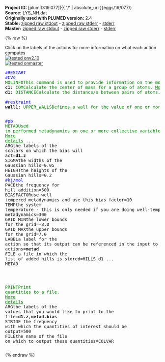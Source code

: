 **Project ID:** [plumID:19.077]({{ '/' | absolute_url }}eggs/19/077/)  
**Source:** LYS_NH.dat  
**Originally used with PLUMED version:** 2.4  
**Stable:** [zipped raw stdout](LYS_NH.dat.plumed.stdout.txt.zip) - [zipped raw stderr](LYS_NH.dat.plumed.stderr.txt.zip) - [stderr](LYS_NH.dat.plumed.stderr)  
**Master:** [zipped raw stdout](LYS_NH.dat.plumed_master.stdout.txt.zip) - [zipped raw stderr](LYS_NH.dat.plumed_master.stderr.txt.zip) - [stderr](LYS_NH.dat.plumed_master.stderr)  

{% raw %}
<div class="plumedpreheader">
<div class="headerInfo" id="value_details_data/LYS_NH.dat"> Click on the labels of the actions for more information on what each action computes </div>
<div class="containerBadge">
<div class="headerBadge"><a href="LYS_NH.dat.plumed.stderr"><img src="https://img.shields.io/badge/v2.10-passing-green.svg" alt="tested onv2.10" /></a></div>
<div class="headerBadge"><a href="LYS_NH.dat.plumed_master.stderr"><img src="https://img.shields.io/badge/master-passing-green.svg" alt="tested onmaster" /></a></div>
</div>
</div>
<pre class="plumedlisting">
<span style="color:blue" class="comment">#RESTART</span>
<span style="color:blue" class="comment">#CVs </span>
<span class="plumedtooltip" style="color:green">MOLINFO<span class="right">This command is used to provide information on the molecules that are present in your system. <a href="https://www.plumed.org/doc-master/user-doc/html/MOLINFO" style="color:green">More details</a><i></i></span></span> <span class="plumedtooltip">MOLTYPE<span class="right"> what kind of molecule is contained in the pdb file - usually not needed since protein/RNA/DNA are compatible<i></i></span></span>=protein <span class="plumedtooltip">STRUCTURE<span class="right">a file in pdb format containing a reference structure<i></i></span></span>=lys.pdb
<span style="display:none;" id="data/LYS_NH.dat">The MOLINFO action with label <b></b> calculates something</span><b name="data/LYS_NH.datc1" onclick='showPath("data/LYS_NH.dat","data/LYS_NH.datc1","data/LYS_NH.datc1","brown")'>c1</b>: <span class="plumedtooltip" style="color:green">COM<span class="right">Calculate the center of mass for a group of atoms. <a href="https://www.plumed.org/doc-master/user-doc/html/COM" style="color:green">More details</a><i></i></span></span> <span class="plumedtooltip">ATOMS<span class="right">the list of atoms which are involved the virtual atom's definition<i></i></span></span>=1-34 <span style="color:blue" class="comment">#COM from peptide to surface </span>
<span style="display:none;" id="data/LYS_NH.datc1">The COM action with label <b>c1</b> calculates something</span><b name="data/LYS_NH.datd1" onclick='showPath("data/LYS_NH.dat","data/LYS_NH.datd1","data/LYS_NH.datd1","brown")'>d1</b>: <span class="plumedtooltip" style="color:green">DISTANCE<span class="right">Calculate the distance/s between pairs of atoms. <a href="https://www.plumed.org/doc-master/user-doc/html/DISTANCE" style="color:green">More details</a><i></i></span></span> <span class="plumedtooltip">ATOMS<span class="right">the pair of atom that we are calculating the distance between<i></i></span></span>=1945,<b name="data/LYS_NH.datc1">c1</b> <span class="plumedtooltip">COMPONENTS<span class="right"> calculate the x, y and z components of the distance separately and store them as label<i></i></span></span> <span class="plumedtooltip">NOPBC<span class="right"> ignore the periodic boundary conditions when calculating distances<i></i></span></span> <span style="color:blue" class="comment">#dist peptide to surface</span>
<br/><span style="color:blue" class="comment">#restraint </span>
<span style="display:none;" id="data/LYS_NH.datd1">The DISTANCE action with label <b>d1</b> calculates the following quantities:<table  align="center" frame="void" width="95%" cellpadding="5%"><tr><td width="5%"><b> Quantity </b>  </td><td><b> Description </b> </td></tr><tr><td width="5%">d1.x</td><td>the x-component of the vector connecting the two atoms</td></tr><tr><td width="5%">d1.y</td><td>the y-component of the vector connecting the two atoms</td></tr><tr><td width="5%">d1.z</td><td>the z-component of the vector connecting the two atoms</td></tr><tr><td width="5%">d1.value</td><td>the DISTANCE between this pair of atoms</td></tr></table></span><b name="data/LYS_NH.datwall1" onclick='showPath("data/LYS_NH.dat","data/LYS_NH.datwall1","data/LYS_NH.datwall1","brown")'>wall1</b>: <span class="plumedtooltip" style="color:green">UPPER_WALLS<span class="right">Defines a wall for the value of one or more collective variables, <a href="https://www.plumed.org/doc-master/user-doc/html/UPPER_WALLS" style="color:green">More details</a><i></i></span></span> <span class="plumedtooltip">ARG<span class="right">the arguments on which the bias is acting<i></i></span></span>=<b name="data/LYS_NH.datd1">d1.z</b> <span class="plumedtooltip">AT<span class="right">the positions of the wall<i></i></span></span>=3.0 <span class="plumedtooltip">KAPPA<span class="right">the force constant for the wall<i></i></span></span>=1500

<span style="color:blue" class="comment">#pb</span>
<span style="display:none;" id="data/LYS_NH.datwall1">The UPPER_WALLS action with label <b>wall1</b> calculates the following quantities:<table  align="center" frame="void" width="95%" cellpadding="5%"><tr><td width="5%"><b> Quantity </b>  </td><td><b> Description </b> </td></tr><tr><td width="5%">wall1.bias</td><td>the instantaneous value of the bias potential</td></tr><tr><td width="5%">wall1.force2</td><td>the instantaneous value of the squared force due to this bias potential</td></tr></table></span><span class="plumedtooltip" style="color:green">METAD<span class="right">Used to performed metadynamics on one or more collective variables. <a href="https://www.plumed.org/doc-master/user-doc/html/METAD" style="color:green">More details</a><i></i></span></span> ...
<span class="plumedtooltip">ARG<span class="right">the labels of the scalars on which the bias will act<i></i></span></span>=<b name="data/LYS_NH.datd1">d1.z</b>
<span class="plumedtooltip">SIGMA<span class="right">the widths of the Gaussian hills<i></i></span></span>=0.05
<span class="plumedtooltip">HEIGHT<span class="right">the heights of the Gaussian hills<i></i></span></span>=0.2 <span style="color:blue" class="comment">#kj/mol</span>
<span class="plumedtooltip">PACE<span class="right">the frequency for hill addition<i></i></span></span>=500 
<span class="plumedtooltip">BIASFACTOR<span class="right">use well tempered metadynamics and use this bias factor<i></i></span></span>=10
<span class="plumedtooltip">TEMP<span class="right">the system temperature - this is only needed if you are doing well-tempered metadynamics<i></i></span></span>=300
<span class="plumedtooltip">GRID_MIN<span class="right">the lower bounds for the grid<i></i></span></span>=-3.0
<span class="plumedtooltip">GRID_MAX<span class="right">the upper bounds for the grid<i></i></span></span>=7.0
<span class="plumedtooltip">LABEL<span class="right">a label for the action so that its output can be referenced in the input to other actions<i></i></span></span>=<b name="data/LYS_NH.datmetad" onclick='showPath("data/LYS_NH.dat","data/LYS_NH.datmetad","data/LYS_NH.datmetad","brown")'>metad</b>
<span class="plumedtooltip">FILE<span class="right"> a file in which the list of added hills is stored<i></i></span></span>=HILLS.d1
... METAD

<br/><span style="display:none;" id="data/LYS_NH.datmetad">The METAD action with label <b>metad</b> calculates the following quantities:<table  align="center" frame="void" width="95%" cellpadding="5%"><tr><td width="5%"><b> Quantity </b>  </td><td><b> Description </b> </td></tr><tr><td width="5%">metad.bias</td><td>the instantaneous value of the bias potential</td></tr></table></span><span class="plumedtooltip" style="color:green">PRINT<span class="right">Print quantities to a file. <a href="https://www.plumed.org/doc-master/user-doc/html/PRINT" style="color:green">More details</a><i></i></span></span> <span class="plumedtooltip">ARG<span class="right">the labels of the values that you would like to print to the file<i></i></span></span>=<b name="data/LYS_NH.datd1">d1.z</b>,<b name="data/LYS_NH.datmetad">metad.bias</b> <span class="plumedtooltip">STRIDE<span class="right"> the frequency with which the quantities of interest should be output<i></i></span></span>=500 <span class="plumedtooltip">FILE<span class="right">the name of the file on which to output these quantities<i></i></span></span>=COLVAR
</pre>
{% endraw %}
